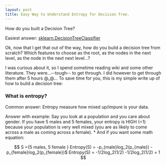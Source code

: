 ```yaml
---
layout: post
title: Easy Way to Understand Entropy for Decision Tree.
---
```


How do you built a Decision Tree? 

Easiest answer: [sklearn.DecisionTreeClassifier](http://scikit-learn.org/stable/modules/tree.html)

Ok, now that I get that out of the way, how do you build a decision tree from scratch? Which features to choose as the root, as the nodes in the next level, as the node in the next next level...? 

I was curious about it, so I spend sometime reading wiki and some other literature. They were...--tough-- to get through. I did however to get through them after 5 hours @_@... To save time for you, this is my simple write up of how to build a decision tree:


### What is entropy?
Common answer: Entropy measure how mixed up/impure is your data.

Answer with example: Say you look at a population and you care about gender. If you have 5 males and 5 females, your entropy is HIGH (=1) because your population is very well mixed (you are as likely to come across a male as coming across a female).
	* And if you want some math equation:

```math

 	S ={5 males, 5 female }

 	Entropy(S) = -p_{male}log_2(p_{male}) - p_{female}log_2(p_{female})$

 	Entropy(S) = -1/2log_2(1/2) -1/2log_2(1/2) = 1 

 ```
 

